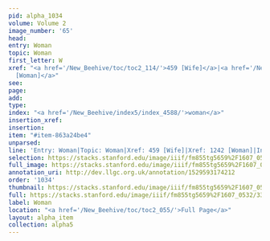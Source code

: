 ```yaml
---
pid: alpha_1034
volume: Volume 2
image_number: '65'
head: 
entry: Woman
topic: Woman
first_letter: W
xref: "<a href='/New_Beehive/toc/toc2_114/'>459 [Wife]</a>|<a href='/New_Beehive/toc/toc2_242/'>1242
  [Woman]</a>"
see: 
page: 
add: 
type: 
index: "<a href='/New_Beehive/index5/index_4588/'>woman</a>"
insertion_xref: 
insertion: 
item: "#item-863a24be4"
unparsed: 
line: 'Entry: Woman|Topic: Woman|Xref: 459 [Wife]|Xref: 1242 [Woman]|Index: woman|#item-863a24be4'
selection: https://stacks.stanford.edu/image/iiif/fm855tg5659%2F1607_0532/333,3218,3003,786/full/0/default.jpg
full_image: https://stacks.stanford.edu/image/iiif/fm855tg5659%2F1607_0532/full/full/0/default.jpg
annotation_uri: http://dev.llgc.org.uk/annotation/1529593174212
order: '1034'
thumbnail: https://stacks.stanford.edu/image/iiif/fm855tg5659%2F1607_0532/333,3218,600,180/250,/0/default.jpg
full: https://stacks.stanford.edu/image/iiif/fm855tg5659%2F1607_0532/333,3218,3003,786/full/0/default.jpg
label: Woman
location: "<a href='/New_Beehive/toc/toc2_055/'>Full Page</a>"
layout: alpha_item
collection: alpha5
---
```

